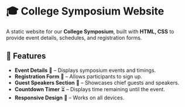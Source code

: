 # 🎓 College Symposium Website

A static website for our **College Symposium**, built with **HTML, CSS** to provide event details, schedules, and registration forms.

## 🌟 Features
- **Event Details** 📅 – Displays symposium events and timings.
- **Registration Form** 📝 – Allows participants to sign up.
- **Guest Speakers Section** 🎤 – Showcases chief guests and speakers.
- **Countdown Timer** ⏳ – Displays time remaining until the event.
- **Responsive Design** 📱 – Works on all devices.

